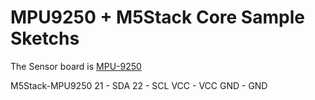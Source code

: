 # MPU9250 + M5Stack Core Sample Sketchs
The Sensor board is [MPU-9250](https://amzn.to/3qgf0uc)

M5Stack-MPU9250
   21  -  SDA
   22  -  SCL
   VCC -  VCC
   GND -  GND
   
   

